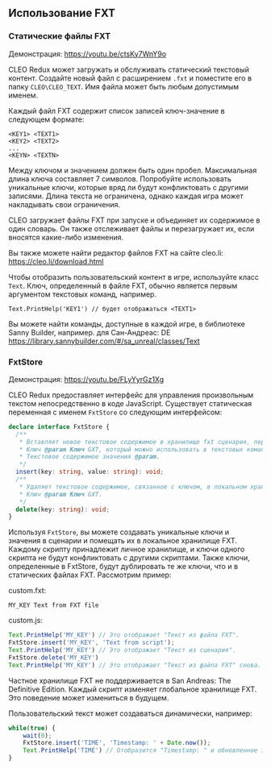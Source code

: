 ## Использование FXT

### Статические файлы FXT

Демонстрация: https://youtu.be/ctsKy7WnY9o

CLEO Redux может загружать и обслуживать статический текстовый контент. Создайте новый файл с расширением `.fxt` и поместите его в папку `CLEO\CLEO_TEXT`. Имя файла может быть любым допустимым именем.

Каждый файл FXT содержит список записей ключ-значение в следующем формате:

```
<KEY1> <TEXT1>
<KEY2> <TEXT2>
...
<KEYN> <TEXTN>
```

Между ключом и значением должен быть один пробел. Максимальная длина ключа составляет 7 символов. Попробуйте использовать уникальные ключи, которые вряд ли будут конфликтовать с другими записями. Длина текста не ограничена, однако каждая игра может накладывать свои ограничения.

CLEO загружает файлы FXT при запуске и объединяет их содержимое в один словарь. Он также отслеживает файлы и перезагружает их, если вносятся какие-либо изменения.

Вы также можете найти редактор файлов FXT на сайте cleo.li: https://cleo.li/download.html

Чтобы отобразить пользовательский контент в игре, используйте класс `Text`. Ключ, определенный в файле FXT, обычно является первым аргументом текстовых команд, например.

```
Text.PrintHelp('KEY1') // будет отображаться <TEXT1>
```

Вы можете найти команды, доступные в каждой игре, в библиотеке Sanny Builder, например. для Сан-Андреас: DE https://library.sannybuilder.com/#/sa_unreal/classes/Text


### FxtStore

Демонстрация: https://youtu.be/FLyYyrGz1Xg

CLEO Redux предоставляет интерфейс для управления произвольным текстом непосредственно в коде JavaScript. Существует статическая переменная с именем `FxtStore` со следующим интерфейсом:

```ts
declare interface FxtStore {
  /**
   * Вставляет новое текстовое содержимое в хранилище fxt сценария, перезаписывая предыдущее содержимое и затеняя статические fxt с тем же ключом.
   * Ключ @param Ключ GXT, который можно использовать в текстовых командах (максимум 7 символов).
   * Текстовое содержимое значения @param.
   */
  insert(key: string, value: string): void;
  /**
   * Удаляет текстовое содержимое, связанное с ключом, в локальном хранилище fxt.
   * Ключ @param Ключ GXT.
   */
  delete(key: string): void;
}
```

Используя `FxtStore`, вы можете создавать уникальные ключи и значения в сценарии и помещать их в локальное хранилище FXT. Каждому скрипту принадлежит личное хранилище, и ключи одного скрипта не будут конфликтовать с другими скриптами. Также ключи, определенные в FxtStore, будут дублировать те же ключи, что и в статических файлах FXT. Рассмотрим пример:

custom.fxt:
```
MY_KEY Text from FXT file
```

custom.js:

```js
Text.PrintHelp('MY_KEY') // Это отображает "Текст из файла FXT".
FxtStore.insert('MY_KEY', 'Text from script');
Text.PrintHelp('MY_KEY') // Это отображает "Текст из сценария".
FxtStore.delete('MY_KEY')
Text.PrintHelp('MY_KEY') // Это отображает "Текст из файла FXT" снова.
```

Частное хранилище FXT не поддерживается в San Andreas: The Definitive Edition. Каждый скрипт изменяет глобальное хранилище FXT. Это поведение может измениться в будущем.

Пользовательский текст может создаваться динамически, например:

```js
while(true) {
    wait(0);
    FxtStore.insert('TIME', 'Timestamp: ' + Date.now());
    Text.PrintHelp('TIME') // Отобразится "Timestamp: " и обновленное значение timestamp.
}
```

